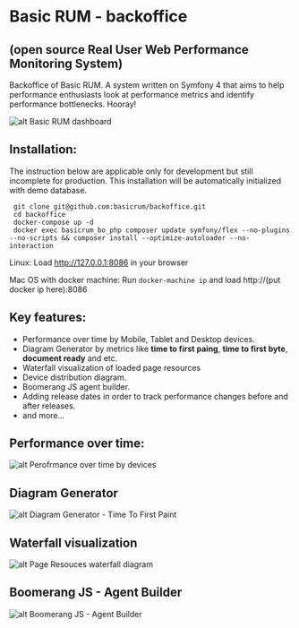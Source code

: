 # Basic RUM - backoffice
## (open source Real User Web Performance Monitoring System)

Backoffice of Basic RUM. A system written on Symfony 4 that aims to help performance enthusiasts look at performance metrics and identify performance bottlenecks. Hooray!

![alt Basic RUM dashboard](https://user-images.githubusercontent.com/1024001/56588192-2daffa80-65e3-11e9-9246-cf9ddefbcb03.png)

## Installation:
The instruction below are applicable only for development but still incomplete for production. This installation will be automatically initialized with demo database.
```
 git clone git@github.com:basicrum/backoffice.git
 cd backoffice
 docker-compose up -d
 docker exec basicrum_bo_php composer update symfony/flex --no-plugins --no-scripts && composer install --optimize-autoloader --no-interaction
```
Linux:  Load http://127.0.0.1:8086 in your browser

Mac OS with docker machine: Run `docker-machine ip` and load http://(put docker ip here):8086

## Key features:
 - Performance over time by Mobile, Tablet and Desktop devices.
 - Diagram Generator by metrics like **time to first paing**, **time to first byte**, **document ready** and etc.
 - Waterfall visualization of loaded page resources
 - Device distribution diagram.
 - Boomerang JS agent builder.
 - Adding release dates in order to track performance changes before and after releases.
 - and more...

## Performance over time:
![alt Perofrmance over time by devices](https://user-images.githubusercontent.com/1024001/56199386-1dc17500-603d-11e9-9127-ae4b29f4edc7.png)

## Diagram Generator
![alt Diagram Generator - Time To First Paint](https://user-images.githubusercontent.com/1024001/56456455-07812500-636d-11e9-8264-08fe39347047.png)

## Waterfall visualization
![alt Page Resouces waterfall diagram](https://user-images.githubusercontent.com/1024001/56456506-dc4b0580-636d-11e9-9702-99174e8449d0.png)

## Boomerang JS - Agent Builder
![alt Boomerang JS - Agent Builder](https://user-images.githubusercontent.com/1024001/56383429-0d1a2600-621a-11e9-985c-765f1ee3609d.png)
